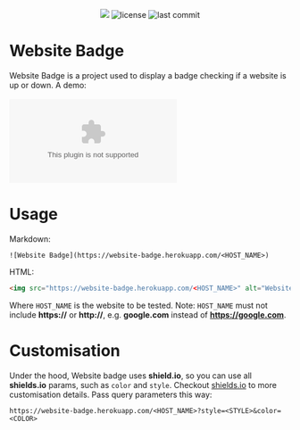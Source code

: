 <p align="center">
    <img src="https://website-badge.herokuapp.com/website-badge.herokuapp.com" />
    <img src="https://img.shields.io/github/license/tales-garcia/website-badge" alt="license" />
    <img src="https://img.shields.io/github/last-commit/tales-garcia/website-badge?logo=git" alt="last commit" />
</p>

# Website Badge
Website Badge is a project used to display a badge checking if a website is up or down. A demo:<br><br>
![website-badge](https://website-badge.herokuapp.com/website-badge.herokuapp.com)

# Usage
Markdown:
```
![Website Badge](https://website-badge.herokuapp.com/<HOST_NAME>)
```
HTML:
```html
<img src="https://website-badge.herokuapp.com/<HOST_NAME>" alt="Website Badge" />
```
Where `HOST_NAME` is the website to be tested. Note: `HOST_NAME` must not include **https://** or **http://**, e.g. **google.com** instead of **https://google.com**.

# Customisation

Under the hood, Website badge uses **shield.io**, so you can use all **shields.io** params, such as `color` and `style`. Checkout [shields.io](https://shields.io) to more customisation details. Pass query parameters this way:
```
https://website-badge.herokuapp.com/<HOST_NAME>?style=<STYLE>&color=<COLOR>
```
